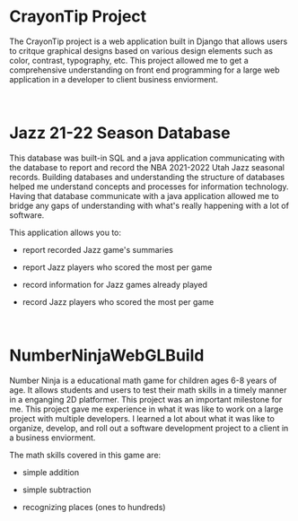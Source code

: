 # CrayonTip Project
The CrayonTip project is a web application built in Django that allows users to critque graphical designs based on various design elements such as color, contrast, typography, etc. This project allowed me to get a comprehensive understanding on front end programming for a large web application in a developer to client business enviorment. 

<br>

# Jazz 21-22 Season Database 
This database was built-in SQL and a java application communicating with the database to report and record the NBA 2021-2022 Utah Jazz seasonal records. Building databases and understanding the structure of databases helped me understand concepts and processes for information technology. Having that database communicate with a java application allowed me to bridge any gaps of understanding with what's really happening with a lot of software. 

This application allows you to:

- report recorded Jazz game's summaries

- report Jazz players who scored the most per game

- record information for Jazz games already played

- record Jazz players who scored the most per game


<br>

# NumberNinjaWebGLBuild
Number Ninja is a educational math game for children ages 6-8 years of age. It allows students and users to test their math skills in a timely manner in a enganging 2D platformer. This project was an important milestone for me. This project gave me experience in what it was like to work on a large project with multiple developers. I learned a lot about what it was like to organize, develop, and roll out a software development project to a client in a business enviorment. 

The math skills covered in this game are:

- simple addition

- simple subtraction

- recognizing places (ones to hundreds)


